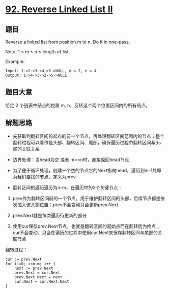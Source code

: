 # [92. Reverse Linked List II](https://leetcode.com/problems/reverse-linked-list-ii/)

## 题目

Reverse a linked list from position m to n. Do it in one-pass.

Note: 1 ≤ m ≤ n ≤ length of list.

Example:

```
Input: 1->2->3->4->5->NULL, m = 2, n = 4
Output: 1->4->3->2->5->NULL
```


## 题目大意

给定 2 个链表中结点的位置 m, n，反转这个两个位置区间内的所有结点。

## 解题思路

- 先获取到翻转区间的起点的前一个节点，再处理翻转区间范围内的节点；整个翻转过程可以看作是头部、翻转区间、尾部，确保遍历过程中翻转区间与头、尾的关联关系

- 边界处理：当head为空 或者 m>=n时，直接返回head节点

- 为了便于循环处理，创建一个空的节点它的Next指向head，遍历到m-1处即为我们要找的节点，定义为prev

- 翻转区间的遍历遍历为n-m，在遍历中的3个关键节点：

1. prev作为翻转区间前的一个节点，用于维护翻转区间的头部，后续节点都是依次插入该头部位置；prev不会变动只会更新prev.Next

2. prev.Next就是每次遍历待更新的部分

2. 使用cur保存prev.Next节点，也就是翻转区间的起始点而在翻转后为终点；cur不会变动，只会在遍历的过程中使用cur.Next来保存翻转区间与尾部的关联节点

翻转过程：

```
cur := prev.Next
for i:=0; i<n-m; i++ {
    next := prev.Next
    prev.Next = cur.Next
    prev.Next.Next = next
    cur.Next = cur.Next.Next
}
```